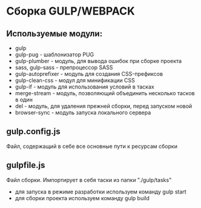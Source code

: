 # Сборка GULP/WEBPACK

## Используемые модули:

- gulp
- gulp-pug - шаблонизатор PUG
- gulp-plumber - модуль, для вывода ошибок при сборке проекта
- sass, gulp-sass - препроцессор SASS
- gulp-autoprefixer - модуль для создания CSS-префиксов
- gulp-clean-css - модул для минификации CSS
- gulp-if - модуль для использования условий в тасках
- merge-stream - модуль, позволяющий объединить несколько тасков в один
- del - модуль, для удаления прежней сборки, перед запуском новой
- browser-sync - модуль запуска локального сервера

## gulp.config.js

Файл, содержащий в себе все основные пути к ресурсам сборки

## gulpfile.js

Файл сборки. Импортирует в себя таски из папки "./gulp/tasks"

- для запуска в режиме разработки используем команду gulp start
- для сборки проекта используем команду gulp build